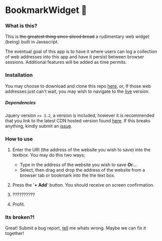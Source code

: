 # BookmarkWidget :bookmark_tabs: 

### What is this?

This is ~~the greatest thing since sliced bread~~ a rudimentary web widget (being) built in Javascript.

The eventual goal of this app is to have it where users can log a collection of web addresses into this app and have it persist between browser sessions. Additional features will be added as time permits.

### Installation


You may choose to download and clone this repo [here](https://github.com/Dafin/BookmarkWidget), or, If those web addresses just can't wait, you may wish to navigate to the [live](https://dafin.github.io/BookmarkWidget) version.

##### Dependencies
Jquery version `>= 3.2`, a version is included, however it is recommended that you link to the latest CDN hosted version found [here](https://code.jquery.com). If this breaks anything, kindly submit an [issue](https://help.github.com/articles/creating-an-issue/).  

### How to use 

1. Enter the URI (the address of the website you wish to save) into the textbox. You may do this two 	ways;
	* Type in the address of the website you wish to save  ***Or...***
	* Select, then drag and drop the address of the website from a browser tab or bookmark into the the text box.

2. Press the '**+ Add**'  button. You should receive on screen confirmation. 
3. ??????????
4. Profit.

### Its broken?!

Great! Submit a bug report, [tell](https://help.github.com/articles/creating-an-issue/) me whats wrong. Maybe we can fix it together!

